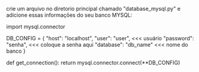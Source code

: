 crie um arquivo no diretorio principal chamado "database_mysql.py" e adicione essas informações
do seu banco MYSQL:

import mysql.connector

DB_CONFIG = {
    "host": "localhost",
    "user": "user",          <<< usuário
    "password": "senha",     <<< coloque a senha aqui
    "database": "db_name"    <<< nome do banco
}

def get_connection():
    return mysql.connector.connect(**DB_CONFIG)
